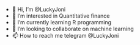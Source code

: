- 👋 Hi, I’m @LuckyJoni
- 👀 I’m interested in Quantitative finance
- 🌱 I’m currently learning R programming
- 💞️ I’m looking to collaborate on machine learning
- 📫 How to reach me telegram @LuckyJoni

<!---
LuckyJoni/LuckyJoni is a ✨ special ✨ repository because its `README.md` (this file) appears on your GitHub profile.
You can click the Preview link to take a look at your changes.
--->
